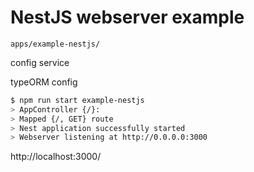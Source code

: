# NestJS webserver example

`apps/example-nestjs/`

config service

typeORM config

```sh
$ npm run start example-nestjs
> AppController {/}:
> Mapped {/, GET} route
> Nest application successfully started
> Webserver listening at http://0.0.0.0:3000
```

http://localhost:3000/
